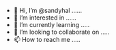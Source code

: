 - 👋 Hi, I’m @sandyhal ......
- 👀 I’m interested in ......
- 🌱 I’m currently learning .....
- 💞️ I’m looking to collaborate on .....
- 📫 How to reach me .....

<!---
sandyhal/sandyhal is a ✨ special ✨ repository because its `README.md` (this file) appears on your GitHub profile.
You can click the Preview link to take a look at your changes.
--->
